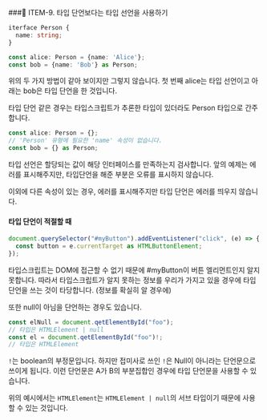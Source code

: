 ###📌 ITEM-9. 타입 단언보다는 타입 선언을 사용하기

```typescript
iterface Person {
  name: string;
}

const alice: Person = {name: 'Alice'};
const bob = {name: 'Bob'} as Person;
```

위의 두 가지 방법이 같아 보이지만 그렇지 않습니다. 첫 번째 alice는 타입 선언이고 아래는 bob은 타입 단언을 한 것입니다.

타입 단언 같은 경우는 타입스크립트가 추론한 타입이 있더라도 Person 타입으로 간주합니다.

```typescript
const alice: Person = {};
// 'Person' 유형에 필요한 'name' 속성이 없습니다.
const bob = {} as Person;
```

타입 선언은 할당되는 값이 해당 인터페이스를 만족하는지 검사합니다. 앞의 예제는 에러를 표시해주지만, 타입단언을 해준 부분은 오류를 표시하지 않습니다.

이외에 다른 속성이 있는 경우, 에러를 표시해주지만 타입 단언은 에러를 띄우지 않습니다.
<br>

#### 타입 단언이 적절할 때

```typescript
document.querySelector("#myButton").addEventListener("click", (e) => {
  const button = e.currentTarget as HTMLButtonElement;
});
```

타입스크립트는 DOM에 접근할 수 없기 때문에 #myButton이 버튼 엘리먼트인지 알지 못합니다. 따라서 타입스크립트가 알지 못하는 정보를 우리가 가지고 있을 경우에 타입 단언을 쓰는 것이 타당합니다. (정보를 확실히 알 경우에)

또한 null이 아님을 단언하는 경우도 있습니다.
<br>

```typescript
const elNull = document.qetElementById("foo");
// 타입은 HTMLElement | null
const el = document.qetElementById("foo")!;
// 타입은 HTMLElement
```

`!`는 boolean의 부정문입니다. 하지만 접미사로 쓰인 `!`은 Null이 아니라는 단언문으로 쓰이게 됩니다.
이런 단언문은 A가 B의 부분집합인 경우에 타입 단언문을 사용할 수 있습니다.

위의 예시에서는 `HTMLElement`는 `HTMLElement | null`의 서브 타입이기 때문에 사용할 수 있는 것입니다.
